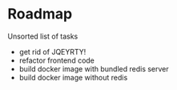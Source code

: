 # Roadmap
Unsorted list of tasks

- get rid of JQEYRTY!
- refactor frontend code
- build docker image with bundled redis server
- build docker image without redis

